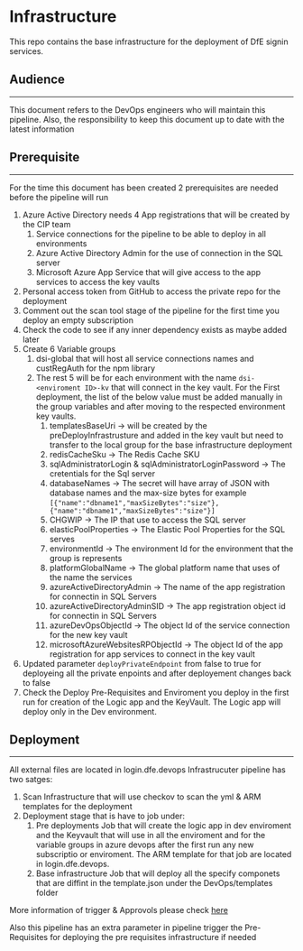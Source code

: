 # Infrastructure

This repo contains the base infrastructure for the deployment of DfE signin services.

## Audience
---
This document refers to the DevOps engineers who will maintain this pipeline. Also, the responsibility to keep this document up to date with the latest information

## Prerequisite
---
For the time this document has been created 2 prerequisites are needed before the pipeline will run

1. Azure Active Directory needs 4 App registrations that will be created by the CIP team
   1. Service connections for the pipeline to be able to deploy in all environments
   2. Azure Active Directory Admin for the use of connection in the SQL server
   3. Microsoft Azure App Service that will give access to the app services to access the key vaults
2. Personal access token from GitHub to access the private repo for the deployment 
3. Comment out the scan tool stage of the pipeline for the first time you deploy an empty subscription
4. Check the code to see if any inner dependency exists as maybe added later
5. Create 6 Variable groups
   1. dsi-global that will host all service connections names and custRegAuth for the npm library
   2. The rest 5 will be for each environment with the name `dsi-<enviroment ID>-kv` that will connect in the key vault. For the First deployment, the list of the below value must be added manually in the group variables and after moving to the respected environment key vaults.
      1. templatesBaseUri -> will be created by the preDeployInfrastrusture and added in the key vault but need to transfer to the local group for the base infrastructure deployment
      2. redisCacheSku -> The Redis Cache SKU 
      3. sqlAdministratorLogin & sqlAdministratorLoginPassword -> The cretentials for the Sql server 
      4. databaseNames -> The secret will have array of JSON with database names and the max-size bytes for example `[{"name":"dbname1","maxSizeBytes":"size"},{"name":"dbname1","maxSizeBytes":"size"}]`
      5. CHGWIP -> The IP that use to access the SQL server
      6. elasticPoolProperties -> The Elastic Pool Properties for the SQL serves
      7. environmentId -> The environment Id for the environment that the group is represents
      8. platformGlobalName -> The global platform name that uses of the name the services
      9. azureActiveDirectoryAdmin -> The name of the app registration for connectin in SQL Servers
      10. azureActiveDirectoryAdminSID -> The app registration object id for connectin in SQL Servers
      11. azureDevOpsObjectId -> The object Id of the service connection for the new key vault
      12. microsoftAzureWebsitesRPObjectId -> The object Id of the app registration for app services to connect in the key vault
6. Updated parameter `deployPrivateEndpoint` from false to true for deployeing all the private enpoints and after deployement changes back to false
7. Check the Deploy Pre-Requisites and Enviroment you deploy in the first run for creation of the Logic app and the KeyVault. The Logic app will deploy only in the Dev environment. 

## Deployment
---
All external files are located in login.dfe.devops
Infrastrucuter pipeline has two satges:

1. Scan Infrastructure that will use checkov to scan the yml & ARM templates for the deployment
2. Deployment stage that is have to job under:
   1. Pre deployments Job that will create the logic app in dev enviroment and the Keyvault that will use in all the enviroment and for the variable groups in azure devops after the first run any new subscriptio or enviroment. The ARM template for that job are located in login.dfe.devops.
   2. Base infrastructure Job that will deploy all the specify componets that are diffint in the template.json under the DevOps/templates folder

More information of trigger & Approvols please check [here](https://github.com/DFE-Digital/login.dfe.devops/blob/main/Docs/PipelineTrigger.md)

Also this pipeline has an extra parameter in pipeline trigger the Pre-Requisites for deploying the pre requisites infrastructure if needed 